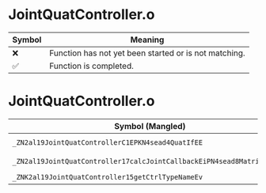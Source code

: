 # JointQuatController.o
| Symbol | Meaning 
| ------------- | ------------- 
| :x: | Function has not yet been started or is not matching. 
| :white_check_mark: | Function is completed. 


# JointQuatController.o
| Symbol (Mangled) | Symbol (Demangled) | Decompiled? |
| ------------- |  ------------- | ------------- |
| `_ZN2al19JointQuatControllerC1EPKN4sead4QuatIfEE` | `al::JointQuatController::JointQuatController(sead::Quat<float> const*)` | :x: |
| `_ZN2al19JointQuatController17calcJointCallbackEiPN4sead8Matrix34IfEE` | `al::JointQuatController::calcJointCallback(int,sead::Matrix34<float> *)` | :x: |
| `_ZNK2al19JointQuatController15getCtrlTypeNameEv` | `al::JointQuatController::getCtrlTypeName(void)const` | :x: |
